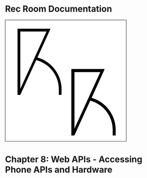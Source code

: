 # Rec Room Documentation

![Rec Room logo](images/recroom-logo.jpg?raw=true)


# Chapter 8: Web APIs - Accessing Phone APIs and Hardware
